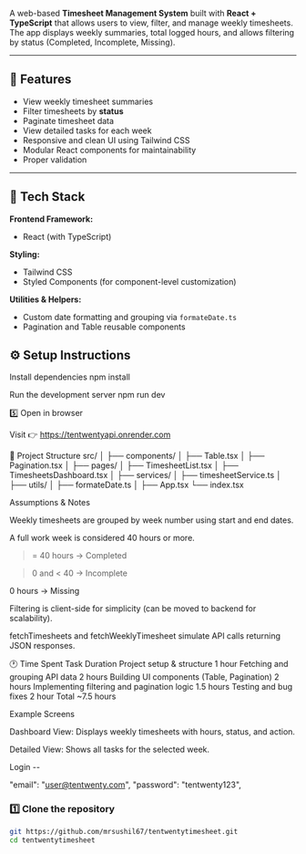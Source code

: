 A web-based **Timesheet Management System** built with **React + TypeScript** that allows users to view, filter, and manage weekly timesheets.  
The app displays weekly summaries, total logged hours, and allows filtering by status (Completed, Incomplete, Missing).  

---

## 🚀 Features

- View weekly timesheet summaries
- Filter timesheets by **status**
- Paginate timesheet data
- View detailed tasks for each week
- Responsive and clean UI using Tailwind CSS
- Modular React components for maintainability
- Proper validation

---

## 🧩 Tech Stack

**Frontend Framework:**
- React (with TypeScript)

**Styling:**
- Tailwind CSS  
- Styled Components (for component-level customization)

**Utilities & Helpers:**
- Custom date formatting and grouping via `formateDate.ts`
- Pagination and Table reusable components


## ⚙️ Setup Instructions

Install dependencies
npm install

Run the development server
npm run dev

5️⃣ Open in browser

Visit 👉 https://tentwentyapi.onrender.com

📁 Project Structure
src/
│
├── components/
│   ├── Table.tsx
│   ├── Pagination.tsx
│
├── pages/
│   ├── TimesheetList.tsx
│   ├── TimesheetsDashboard.tsx
│
├── services/
│   ├── timesheetService.ts
│
├── utils/
│   ├── formateDate.ts
│
├── App.tsx
└── index.tsx

Assumptions & Notes

Weekly timesheets are grouped by week number using start and end dates.

A full work week is considered 40 hours or more.

>= 40 hours → Completed

> 0 and < 40 → Incomplete

0 hours → Missing

Filtering is client-side for simplicity (can be moved to backend for scalability).

fetchTimesheets and fetchWeeklyTimesheet simulate API calls returning JSON responses.



🕐 Time Spent
Task	Duration
Project setup & structure	1 hour
Fetching and grouping API data	2 hours
Building UI components (Table, Pagination)	2 hours
Implementing filtering and pagination logic	1.5 hours
Testing and bug fixes	2 hour
Total	~7.5 hours

Example Screens

Dashboard View: Displays weekly timesheets with hours, status, and action.

Detailed View: Shows all tasks for the selected week.


Login -- 

"email": "user@tentwenty.com",
"password": "tentwenty123",

### 1️⃣ Clone the repository
```bash
git https://github.com/mrsushil67/tentwentytimesheet.git
cd tentwentytimesheet